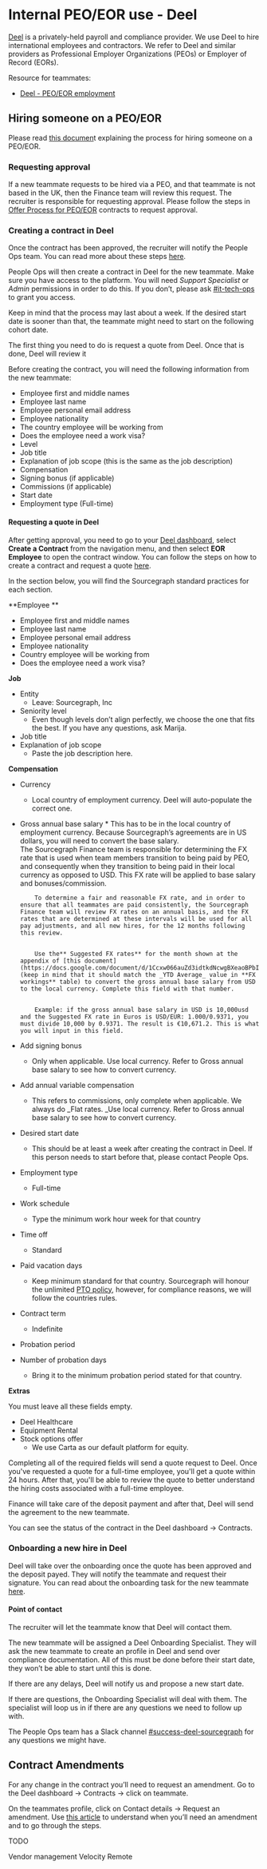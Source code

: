 # Internal PEO/EOR use - Deel

[Deel](https://www.deel.com/) is a privately-held payroll and compliance provider. We use Deel to hire international employees and contractors. We refer to Deel and similar providers as Professional Employer Organizations (PEOs) or Employer of Record (EORs).

Resource for teammates:

- [Deel - PEO/EOR employment](../process/how-we-engage-talent-outside-the-us/deel.md)

## Hiring someone on a PEO/EOR

Please read [this documen](https://docs.google.com/presentation/d/1LIXOhvAmNjjiGV5oB0x3iRDrsjBkB0cbhSFGttCYCyo/edit#slide=id.g11848eed1f7_0_0)t explaining the process for hiring someone on a PEO/EOR.

### Requesting approval

If a new teammate requests to be hired via a PEO, and that teammate is not based in the UK, then the Finance team will review this request. The recruiter is responsible for requesting approval. Please follow the steps in [Offer Process for PEO/EOR](../../talent/process/extending_an_offer.md#offer-process-for-peoeor-contracts) contracts to request approval.

### Creating a contract in Deel

Once the contract has been approved, the recruiter will notify the People Ops team. You can read more about these steps [here](../../talent/process/after_the_offer.md#onboarding-process-for-peo-hires).

People Ops will then create a contract in Deel for the new teammate. Make sure you have access to the platform. You will need _Support Specialist_ or _Admin_ permissions in order to do this. If you don’t, please ask [#it-tech-ops](https://sourcegraph.slack.com/archives/C01CSS3TC75) to grant you access.

Keep in mind that the process may last about a week. If the desired start date is sooner than that, the teammate might need to start on the following cohort date.

The first thing you need to do is request a quote from Deel. Once that is done, Deel will review it

Before creating the contract, you will need the following information from the new teammate:

- Employee first and middle names
- Employee last name
- Employee personal email address
- Employee nationality
- The country employee will be working from
- Does the employee need a work visa?
- Level
- Job title
- Explanation of job scope (this is the same as the job description)
- Compensation
- Signing bonus (if applicable)
- Commissions (if applicable)
- Start date
- Employment type (Full-time)

#### Requesting a quote in Deel

After getting approval, you need to go to your [Deel dashboard](https://app.deel.com/), select **Create a Contract** from the navigation menu, and then select **EOR Employee** to open the contract window. You can follow the steps on how to create a contract and request a quote [here](https://help.letsdeel.com/hc/en-gb/articles/4407745374353-How-to-create-a-full-time-employee-contract).

In the section below, you will find the Sourcegraph standard practices for each section.

**Employee **

- Employee first and middle names
- Employee last name
- Employee personal email address
- Employee nationality
- Country employee will be working from
- Does the employee need a work visa?

**Job**

- Entity
  - Leave: Sourcegraph, Inc
- Seniority level
  - Even though levels don’t align perfectly, we choose the one that fits the best. If you have any questions, ask Marija.
- Job title
- Explanation of job scope
  - Paste the job description here.

**Compensation**

- Currency
  - Local country of employment currency. Deel will auto-populate the correct one.
- Gross annual base salary \* This has to be in the local country of employment currency. Because Sourcegraph’s agreements are in US dollars, you will need to convert the base salary. \
  The Sourcegraph Finance team is responsible for determining the FX rate that is used when team members transition to being paid by PEO, and consequently when they transition to being paid in their local currency as opposed to USD. This FX rate will be applied to base salary and bonuses/commission.

          To determine a fair and reasonable FX rate, and in order to ensure that all teammates are paid consistently, the Sourcegraph Finance team will review FX rates on an annual basis, and the FX rates that are determined at these intervals will be used for all pay adjustments, and all new hires, for the 12 months following this review.


          Use the** Suggested FX rates** for the month shown at the appendix of [this document](https://docs.google.com/document/d/1Ccxw066auZd3idtkdNcwgBXeaoBPbIQT48wNUVp1XdM/edit) (keep in mind that it should match the _YTD Average_ value in **FX workings** table) to convert the gross annual base salary from USD to the local currency. Complete this field with that number.


          Example: if the gross annual base salary in USD is 10,000usd and the Suggested FX rate in Euros is USD/EUR: 1.000/0.9371, you must divide 10,000 by 0.9371. The result is €10,671.2. This is what you will input in this field.

- Add signing bonus
  - Only when applicable. Use local currency. Refer to Gross annual base salary to see how to convert currency.
- Add annual variable compensation
  - This refers to commissions, only complete when applicable. We always do \_Flat rates. \_Use local currency. Refer to Gross annual base salary to see how to convert currency.
- Desired start date
  - This should be at least a week after creating the contract in Deel. If this person needs to start before that, please contact People Ops.
- Employment type
  - Full-time
- Work schedule
  - Type the minimum work hour week for that country
- Time off
  - Standard
- Paid vacation days
  - Keep minimum standard for that country. Sourcegraph will honour the unlimited [PTO policy](../../../../benefits-pay-perks/benefits-perks/time-off/index.md), however, for compliance reasons, we will follow the countries rules.
- Contract term
  - Indefinite
- Probation period
- Number of probation days
  - Bring it to the minimum probation period stated for that country.

**Extras**

You must leave all these fields empty.

- Deel Healthcare
- Equipment Rental
- Stock options offer
  - We use Carta as our default platform for equity.

Completing all of the required fields will send a quote request to Deel. Once you've requested a quote for a full-time employee, you'll get a quote within 24 hours. After that, you'll be able to review the quote to better understand the hiring costs associated with a full-time employee.

Finance will take care of the deposit payment and after that, Deel will send the agreement to the new teammate.

You can see the status of the contract in the Deel dashboard → Contracts.

### Onboarding a new hire in Deel

Deel will take over the onboarding once the quote has been approved and the deposit payed. They will notify the teammate and request their signature. You can read about the onboarding task for the new teammate [here](https://help.letsdeel.com/hc/en-gb/articles/4414311737745-What-will-my-onboarding-process-look-like-).

#### Point of contact

The recruiter will let the teammate know that Deel will contact them.

The new teammate will be assigned a Deel Onboarding Specialist. They will ask the new teammate to create an profile in Deel and send over compliance documentation. All of this must be done before their start date, they won’t be able to start until this is done.

If there are any delays, Deel will notify us and propose a new start date.

If there are questions, the Onboarding Specialist will deal with them. The specialist will loop us in if there are any questions we need to follow up with.

The People Ops team has a Slack channel [#success-deel-sourcegraph](https://sourcegraph.slack.com/archives/C032RRC7W73) for any questions we might have.

## Contract Amendments

For any change in the contract you’ll need to request an amendment. Go to the Deel dashboard → Contracts → click on teammate.

On the teammates profile, click on Contact details → Request an amendment. Use [this article](https://help.letsdeel.com/hc/en-gb/articles/4409044036369-How-do-I-amend-a-Full-Time-Employee-EOR-contract-) to understand when you’ll need an amendment and to go through the steps.

TODO

Vendor management
Velocity
Remote
